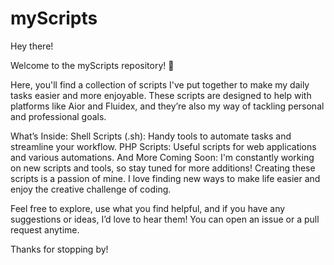 # myScripts
Hey there!

Welcome to the myScripts repository! 🎉

Here, you'll find a collection of scripts I've put together to make my daily tasks easier and more enjoyable. These scripts are designed to help with platforms like Aior and Fluidex, and they’re also my way of tackling personal and professional goals.

What’s Inside:
Shell Scripts (.sh): Handy tools to automate tasks and streamline your workflow.
PHP Scripts: Useful scripts for web applications and various automations.
And More Coming Soon: I'm constantly working on new scripts and tools, so stay tuned for more additions!
Creating these scripts is a passion of mine. I love finding new ways to make life easier and enjoy the creative challenge of coding.

Feel free to explore, use what you find helpful, and if you have any suggestions or ideas, I’d love to hear them! You can open an issue or a pull request anytime.

Thanks for stopping by!
